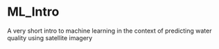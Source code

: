 # ML_Intro
A very short intro to machine learning in the context of predicting water quality using satellite imagery
